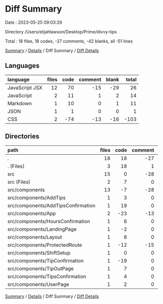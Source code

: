 # Diff Summary

Date : 2023-05-25 09:03:29

Directory /Users/elijahlawson/Desktop/Prime/divvy-tips

Total : 18 files,  18 codes, -27 comments, -42 blanks, all -51 lines

[Summary](results.md) / [Details](details.md) / Diff Summary / [Diff Details](diff-details.md)

## Languages
| language | files | code | comment | blank | total |
| :--- | ---: | ---: | ---: | ---: | ---: |
| JavaScript JSX | 12 | 70 | -15 | -29 | 26 |
| JavaScript | 2 | 11 | 1 | 2 | 14 |
| Markdown | 1 | 10 | 0 | 1 | 11 |
| JSON | 1 | 1 | 0 | 0 | 1 |
| CSS | 2 | -74 | -13 | -16 | -103 |

## Directories
| path | files | code | comment | blank | total |
| :--- | ---: | ---: | ---: | ---: | ---: |
| . | 18 | 18 | -27 | -42 | -51 |
| . (Files) | 3 | 18 | 1 | 3 | 22 |
| src | 15 | 0 | -28 | -45 | -73 |
| src (Files) | 2 | 7 | 0 | 0 | 7 |
| src/components | 13 | -7 | -28 | -45 | -80 |
| src/components/AddTips | 1 | 3 | 0 | -1 | 2 |
| src/components/AddTipsConfirmation | 1 | 19 | 0 | 5 | 24 |
| src/components/App | 2 | -23 | -13 | -28 | -64 |
| src/components/HoursConfirmation | 1 | 6 | 0 | -2 | 4 |
| src/components/LandingPage | 1 | -2 | 0 | 0 | -2 |
| src/components/Layout | 1 | 8 | 0 | 3 | 11 |
| src/components/ProtectedRoute | 1 | -12 | -15 | -7 | -34 |
| src/components/ShiftSetup | 1 | 0 | 0 | -1 | -1 |
| src/components/TipConfirmation | 1 | -19 | 0 | -5 | -24 |
| src/components/TipOutPage | 1 | 7 | 0 | -4 | 3 |
| src/components/TipsConfirmation | 1 | 4 | 0 | -3 | 1 |
| src/components/UserPage | 1 | 2 | 0 | -2 | 0 |

[Summary](results.md) / [Details](details.md) / Diff Summary / [Diff Details](diff-details.md)